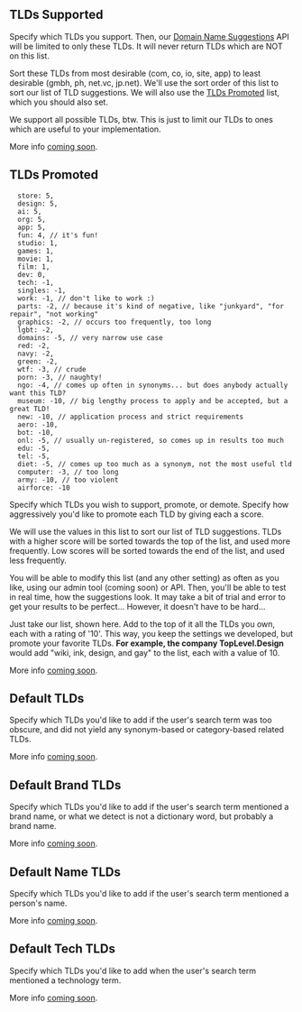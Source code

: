 ## TLDs Supported

Specify which TLDs you support. Then, our [Domain Name Suggestions](#domain-name-suggestions) API will be limited to only these TLDs. It will never return TLDs which are NOT on this list.

Sort these TLDs from most desirable (com, co, io, site, app) to least desirable (gmbh, ph, net.vc, jp.net). We'll use the sort order of this list to sort our list of TLD suggestions. We will also use the [TLDs Promoted](#tlds-promoted) list, which you should also set.

We support all possible TLDs, btw. This is just to limit our TLDs to ones which are useful to your implementation.

More info [coming soon](#contact).

## TLDs Promoted

```
  store: 5,
  design: 5,
  ai: 5,
  org: 5,
  app: 5,
  fun: 4, // it's fun!
  studio: 1,
  games: 1,
  movie: 1,
  film: 1,
  dev: 0,
  tech: -1,
  singles: -1,
  work: -1, // don't like to work :)
  parts: -2, // because it's kind of negative, like "junkyard", "for repair", "not working"
  graphics: -2, // occurs too frequently, too long
  lgbt: -2,
  domains: -5, // very narrow use case
  red: -2,
  navy: -2,
  green: -2,
  wtf: -3, // crude
  porn: -3, // naughty!
  ngo: -4, // comes up often in synonyms... but does anybody actually want this TLD?
  museum: -10, // big lengthy process to apply and be accepted, but a great TLD!
  new: -10, // application process and strict requirements
  aero: -10,
  bot: -10,
  onl: -5, // usually un-registered, so comes up in results too much
  edu: -5,
  tel: -5,
  diet: -5, // comes up too much as a synonym, not the most useful tld
  computer: -3, // too long
  army: -10, // too violent
  airforce: -10
```

Specify which TLDs you wish to support, promote, or demote. Specify how aggressively you'd like to promote each TLD by giving each a score.

We will use the values in this list to sort our list of TLD suggestions. TLDs with a higher score will be sorted towards the top of the list, and used more frequently. Low scores will be sorted towards the end of the list, and used less frequently.

You will be able to modify this list (and any other setting) as often as you like, using our admin tool (coming soon) or API. Then, you'll be able to test in real time, how the suggestions look. It may take a bit of trial and error to get your results to be perfect... However, it doesn't have to be hard...

Just take our list, shown here. Add to the top of it all the TLDs you own, each with a rating of '10'. This way, you keep the settings we developed, but promote your favorite TLDs. **For example, the company TopLevel.Design** would add "wiki, ink, design, and gay" to the list, each with a value of 10.

More info [coming soon](#contact).

## Default TLDs

Specify which TLDs you'd like to add if the user's search term was too obscure, and did not yield any synonym-based or category-based related TLDs.

More info [coming soon](#contact).

## Default Brand TLDs

Specify which TLDs you'd like to add if the user's search term mentioned a brand name, or what we detect is not a dictionary word, but probably a brand name.

More info [coming soon](#contact).

## Default Name TLDs

Specify which TLDs you'd like to add if the user's search term mentioned a person's name.

More info [coming soon](#contact).

## Default Tech TLDs

Specify which TLDs you'd like to add when the user's search term mentioned a technology term.

More info [coming soon](#contact).
